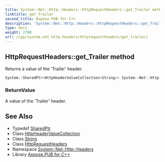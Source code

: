 ```yaml
---
title: System::Net::Http::Headers::HttpRequestHeaders::get_Trailer method
linktitle: get_Trailer
second_title: Aspose.PUB for C++
description: 'System::Net::Http::Headers::HttpRequestHeaders::get_Trailer method. Returns a value of the ''Trailer'' header in C++.'
type: docs
weight: 2700
url: /cpp/system.net.http.headers/httprequestheaders/get_trailer/
---
```

## HttpRequestHeaders::get_Trailer method


Returns a value of the 'Trailer' header.

```cpp
System::SharedPtr<HttpHeaderValueCollection<String>> System::Net::Http::Headers::HttpRequestHeaders::get_Trailer()
```


### ReturnValue

A value of the 'Trailer' header.

## See Also

* Typedef [SharedPtr](../../../system/sharedptr/)
* Class [HttpHeaderValueCollection](../../httpheadervaluecollection/)
* Class [String](../../../system/string/)
* Class [HttpRequestHeaders](../)
* Namespace [System::Net::Http::Headers](../../)
* Library [Aspose.PUB for C++](../../../)
